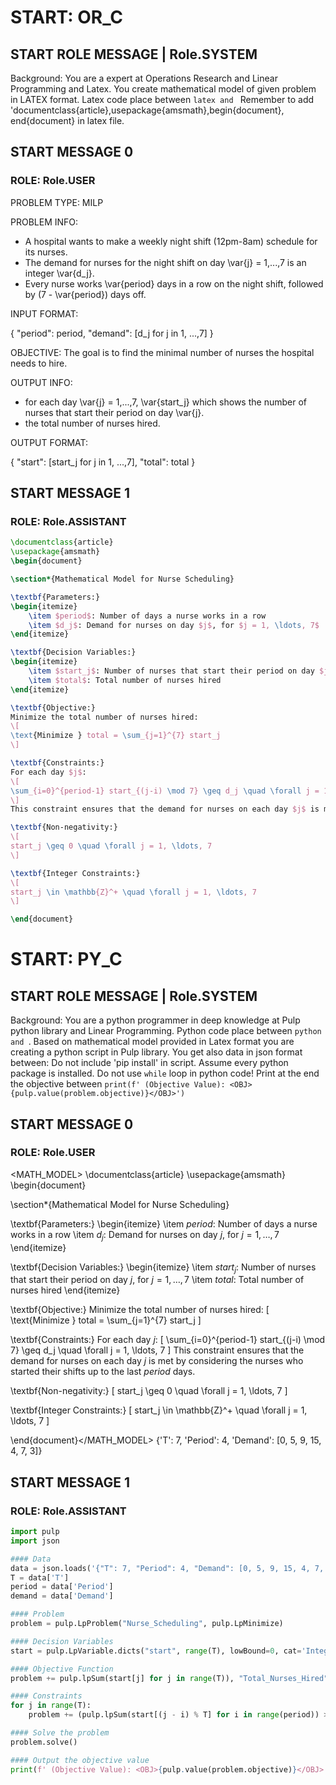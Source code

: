 # START: OR_C 
## START ROLE MESSAGE | Role.SYSTEM 
Background: You are a expert at Operations Research and Linear Programming and Latex. You create mathematical model of given problem in LATEX format. Latex code place between ```latex and ``` Remember to add 'documentclass{article},usepackage{amsmath},begin{document}, end{document} in latex file. 
## START MESSAGE 0 
### ROLE: Role.USER
<DESCRIPTION>
PROBLEM TYPE: MILP

PROBLEM INFO: 
- A hospital wants to make a weekly night shift (12pm-8am) schedule for its nurses. 
- The demand for nurses for the night shift on day \var{j} = 1,...,7 is an integer \var{d_j}. 
- Every nurse works \var{period} days in a row on the night shift, followed by (7 - \var{period}) days off.


INPUT FORMAT: 

{
    "period": period,
    "demand": [d_j for j in 1, ...,7]
}

OBJECTIVE: The goal is to find the minimal number of nurses the hospital needs to hire. 

OUTPUT INFO: 

- for each day \var{j} = 1,...,7, \var{start_j} which shows the number of nurses that start their period on day \var{j}.
- the total number of nurses hired.

OUTPUT FORMAT:

{
    "start": [start_j for j in 1, ...,7],
    "total": total
}


</DESCRIPTION>


## START MESSAGE 1 
### ROLE: Role.ASSISTANT
```latex
\documentclass{article}
\usepackage{amsmath}
\begin{document}

\section*{Mathematical Model for Nurse Scheduling}

\textbf{Parameters:}
\begin{itemize}
    \item $period$: Number of days a nurse works in a row
    \item $d_j$: Demand for nurses on day $j$, for $j = 1, \ldots, 7$
\end{itemize}

\textbf{Decision Variables:}
\begin{itemize}
    \item $start_j$: Number of nurses that start their period on day $j$, for $j = 1, \ldots, 7$
    \item $total$: Total number of nurses hired
\end{itemize}

\textbf{Objective:} 
Minimize the total number of nurses hired:
\[
\text{Minimize } total = \sum_{j=1}^{7} start_j
\]

\textbf{Constraints:}
For each day $j$:
\[
\sum_{i=0}^{period-1} start_{(j-i) \mod 7} \geq d_j \quad \forall j = 1, \ldots, 7
\]
This constraint ensures that the demand for nurses on each day $j$ is met by considering the nurses who started their shifts up to the last $period$ days.

\textbf{Non-negativity:}
\[
start_j \geq 0 \quad \forall j = 1, \ldots, 7
\]

\textbf{Integer Constraints:}
\[
start_j \in \mathbb{Z}^+ \quad \forall j = 1, \ldots, 7
\]

\end{document}
```

# START: PY_C 
## START ROLE MESSAGE | Role.SYSTEM 
Background: You are a python programmer in deep knowledge at Pulp python library and Linear Programming. Python code place between ```python and ```. Based on mathematical model provided in Latex format you are creating a python script in Pulp library. You get also data in json format between: <DATA></DATA> Do not include 'pip install' in script. Assume every python package is installed. Do not use `while` loop in python code! Print at the end the objective between <OBJ></OBJ> `print(f' (Objective Value): <OBJ>{pulp.value(problem.objective)}</OBJ>')` 
## START MESSAGE 0 
### ROLE: Role.USER
<MATH_MODEL>
\documentclass{article}
\usepackage{amsmath}
\begin{document}

\section*{Mathematical Model for Nurse Scheduling}

\textbf{Parameters:}
\begin{itemize}
    \item $period$: Number of days a nurse works in a row
    \item $d_j$: Demand for nurses on day $j$, for $j = 1, \ldots, 7$
\end{itemize}

\textbf{Decision Variables:}
\begin{itemize}
    \item $start_j$: Number of nurses that start their period on day $j$, for $j = 1, \ldots, 7$
    \item $total$: Total number of nurses hired
\end{itemize}

\textbf{Objective:} 
Minimize the total number of nurses hired:
\[
\text{Minimize } total = \sum_{j=1}^{7} start_j
\]

\textbf{Constraints:}
For each day $j$:
\[
\sum_{i=0}^{period-1} start_{(j-i) \mod 7} \geq d_j \quad \forall j = 1, \ldots, 7
\]
This constraint ensures that the demand for nurses on each day $j$ is met by considering the nurses who started their shifts up to the last $period$ days.

\textbf{Non-negativity:}
\[
start_j \geq 0 \quad \forall j = 1, \ldots, 7
\]

\textbf{Integer Constraints:}
\[
start_j \in \mathbb{Z}^+ \quad \forall j = 1, \ldots, 7
\]

\end{document}</MATH_MODEL>
<DATA>
{'T': 7, 'Period': 4, 'Demand': [0, 5, 9, 15, 4, 7, 3]}</DATA>


## START MESSAGE 1 
### ROLE: Role.ASSISTANT
```python
import pulp
import json

#### Data
data = json.loads('{"T": 7, "Period": 4, "Demand": [0, 5, 9, 15, 4, 7, 3]}')
T = data['T']
period = data['Period']
demand = data['Demand']

#### Problem
problem = pulp.LpProblem("Nurse_Scheduling", pulp.LpMinimize)

#### Decision Variables
start = pulp.LpVariable.dicts("start", range(T), lowBound=0, cat='Integer')

#### Objective Function
problem += pulp.lpSum(start[j] for j in range(T)), "Total_Nurses_Hired"

#### Constraints
for j in range(T):
    problem += (pulp.lpSum(start[(j - i) % T] for i in range(period)) >= demand[j]), f"Demand_Constraint_{j}"

#### Solve the problem
problem.solve()

#### Output the objective value
print(f' (Objective Value): <OBJ>{pulp.value(problem.objective)}</OBJ>')
```

